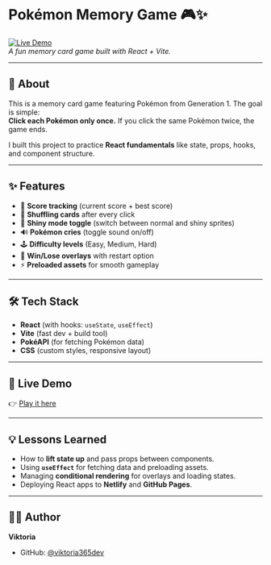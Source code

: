 # Pokémon Memory Game 🎮✨

[![Live Demo](https://img.shields.io/badge/demo-online-green)](https://viktoria365dev.github.io/top-memory/)  
_A fun memory card game built with React + Vite._

---

## 📖 About

This is a memory card game featuring Pokémon from Generation 1. The goal is simple:  
**Click each Pokémon only once.** If you click the same Pokémon twice, the game ends.

I built this project to practice **React fundamentals** like state, props, hooks, and component structure.

---

## ✨ Features

- 🎯 **Score tracking** (current score + best score)
- 🔀 **Shuffling cards** after every click
- 🌟 **Shiny mode toggle** (switch between normal and shiny sprites)
- 🔊 **Pokémon cries** (toggle sound on/off)
- 🕹️ **Difficulty levels** (Easy, Medium, Hard)
- 🎉 **Win/Lose overlays** with restart option
- ⚡ **Preloaded assets** for smooth gameplay

---

## 🛠️ Tech Stack

- **React** (with hooks: `useState`, `useEffect`)
- **Vite** (fast dev + build tool)
- **PokéAPI** (for fetching Pokémon data)
- **CSS** (custom styles, responsive layout)

---

## 🚀 Live Demo

👉 [Play it here](https://viktoria365dev.github.io/top-memory/)

---

## 💡 Lessons Learned

- How to **lift state up** and pass props between components.
- Using **`useEffect`** for fetching data and preloading assets.
- Managing **conditional rendering** for overlays and loading states.
- Deploying React apps to **Netlify** and **GitHub Pages**.

---

## 👩‍💻 Author

**Viktoria**

- GitHub: [@viktoria365dev](https://github.com/viktoria365dev)
